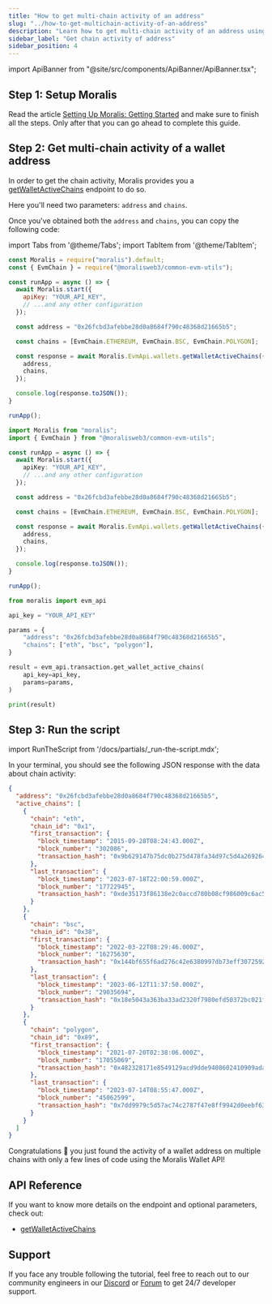 ```yaml
---
title: "How to get multi-chain activity of an address"
slug: "../how-to-get-multichain-activity-of-an-address"
description: "Learn how to get multi-chain activity of an address using the Moralis Wallet API."
sidebar_label: "Get chain activity of address"
sidebar_position: 4
---
```


import ApiBanner from "@site/src/components/ApiBanner/ApiBanner.tsx";

<ApiBanner />

## Step 1: Setup Moralis

Read the article [Setting Up Moralis: Getting Started](/web3-data-api/evm/get-your-api-key) and make sure to finish all the steps. Only after that you can go ahead to complete this guide.

## Step 2: Get multi-chain activity of a wallet address

In order to get the chain activity, Moralis provides you a [getWalletActiveChains](/web3-data-api/evm/reference/wallet-api/get-chain-activity-by-wallet) endpoint to do so.

Here you'll need two parameters: `address` and `chains`.

Once you've obtained both the `address` and `chains`, you can copy the following code:

import Tabs from '@theme/Tabs';
import TabItem from '@theme/TabItem';

<Tabs groupId="programming-language">
  <TabItem value="javascript" label="index.js (JavaScript)" default>

```javascript index.js
const Moralis = require("moralis").default;
const { EvmChain } = require("@moralisweb3/common-evm-utils");

const runApp = async () => {
  await Moralis.start({
    apiKey: "YOUR_API_KEY",
    // ...and any other configuration
  });

  const address = "0x26fcbd3afebbe28d0a8684f790c48368d21665b5";

  const chains = [EvmChain.ETHEREUM, EvmChain.BSC, EvmChain.POLYGON];

  const response = await Moralis.EvmApi.wallets.getWalletActiveChains({
    address,
    chains,
  });

  console.log(response.toJSON());
}

runApp();
```

</TabItem>
<TabItem value="typescript" label="index.ts (TypeScript)">

```typescript index.ts
import Moralis from "moralis";
import { EvmChain } from "@moralisweb3/common-evm-utils";

const runApp = async () => {
  await Moralis.start({
    apiKey: "YOUR_API_KEY",
    // ...and any other configuration
  });

  const address = "0x26fcbd3afebbe28d0a8684f790c48368d21665b5";

  const chains = [EvmChain.ETHEREUM, EvmChain.BSC, EvmChain.POLYGON];

  const response = await Moralis.EvmApi.wallets.getWalletActiveChains({
    address,
    chains,
  });

  console.log(response.toJSON());
}

runApp();
```

</TabItem>
<TabItem value="python" label="index.py (Python)">

```python index.py
from moralis import evm_api

api_key = "YOUR_API_KEY"

params = {
    "address": "0x26fcbd3afebbe28d0a8684f790c48368d21665b5",
    "chains": ["eth", "bsc", "polygon"],
}

result = evm_api.transaction.get_wallet_active_chains(
    api_key=api_key,
    params=params,
)

print(result)
```

</TabItem>
</Tabs>

## Step 3: Run the script

import RunTheScript from '/docs/partials/\_run-the-script.mdx';

<RunTheScript />

In your terminal, you should see the following JSON response with the data about chain activity:

```json
{
  "address": "0x26fcbd3afebbe28d0a8684f790c48368d21665b5",
  "active_chains": [
    {
      "chain": "eth",
      "chain_id": "0x1",
      "first_transaction": {
        "block_timestamp": "2015-09-28T08:24:43.000Z",
        "block_number": "302086",
        "transaction_hash": "0x9b629147b75dc0b275d478fa34d97c5d4a26926457540b15a5ce871df36c23fd"
      },
      "last_transaction": {
        "block_timestamp": "2023-07-18T22:00:59.000Z",
        "block_number": "17722945",
        "transaction_hash": "0xde35173f86138e2c0accd780b08cf986009c6ac577d441fe49050764666493e4"
      }
    },
    {
      "chain": "bsc",
      "chain_id": "0x38",
      "first_transaction": {
        "block_timestamp": "2022-03-22T08:29:46.000Z",
        "block_number": "16275630",
        "transaction_hash": "0x144bf655f6ad276c42e6380997db73eff30725923a2c089fb7e57b3e3d07a32b"
      },
      "last_transaction": {
        "block_timestamp": "2023-06-12T11:37:50.000Z",
        "block_number": "29035694",
        "transaction_hash": "0x18e5043a363ba33ad2320f7980efd50372bc021fb1b3041e7831db9058492551"
      }
    },
    {
      "chain": "polygon",
      "chain_id": "0x89",
      "first_transaction": {
        "block_timestamp": "2021-07-20T02:38:06.000Z",
        "block_number": "17055069",
        "transaction_hash": "0x482328171e8549129acd9dde9408602410909adac2e4e46a9591592b2e0e1a24"
      },
      "last_transaction": {
        "block_timestamp": "2023-07-14T08:55:47.000Z",
        "block_number": "45062599",
        "transaction_hash": "0x7dd9979c5d57ac74c2787f47e8ff9942d0eebf6375ab5262ac48d0455b9c3de3"
      }
    }
  ]
}
```

Congratulations 🥳 you just found the activity of a wallet address on multiple chains with only a few lines of code using the Moralis Wallet API!


## API Reference

If you want to know more details on the endpoint and optional parameters, check out:

- [getWalletActiveChains](/web3-data-api/evm/reference/wallet-api/get-chain-activity-by-wallet)

## Support

If you face any trouble following the tutorial, feel free to reach out to our community engineers in our [Discord](https://moralis.io/discord) or [Forum](https://forum.moralis.io) to get 24/7 developer support.
